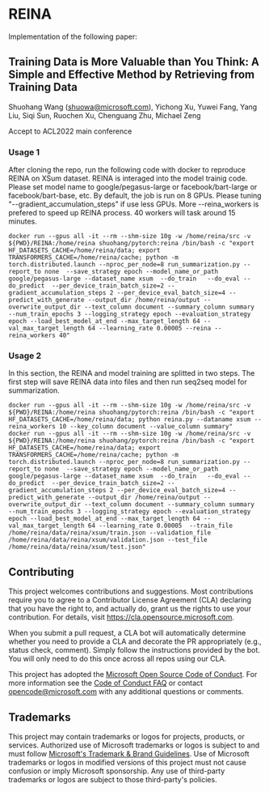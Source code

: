 # REINA
Implementation of the following paper:
## Training Data is More Valuable than You Think: A Simple and Effective Method by Retrieving from Training Data
Shuohang Wang (shuowa@microsoft.com), Yichong Xu, Yuwei Fang, Yang Liu, Siqi Sun, Ruochen Xu, Chenguang Zhu, Michael Zeng



Accept to ACL2022 main conference

### Usage 1
After cloning the repo, run the following code with docker to reproduce REINA on XSum dataset. REINA is interaged into the model trainig code.  Please set model name to google/pegasus-large or facebook/bart-large or facebook/bart-base, etc. By default, the job is run on 8 GPUs. Please tuning "--gradient_accumulation_steps" if use less GPUs. More --reina_workers is prefered to speed up REINA process. 40 workers will task around 15 minutes. 
```
docker run --gpus all -it --rm --shm-size 10g -w /home/reina/src -v ${PWD}/REINA:/home/reina shuohang/pytorch:reina /bin/bash -c "export HF_DATASETS_CACHE=/home/reina/data; export TRANSFORMERS_CACHE=/home/reina/cache; python -m torch.distributed.launch --nproc_per_node=8 run_summarization.py --report_to none  --save_strategy epoch --model_name_or_path google/pegasus-large --dataset_name xsum  --do_train   --do_eval --do_predict  --per_device_train_batch_size=2 --gradient_accumulation_steps 2 --per_device_eval_batch_size=4 --predict_with_generate --output_dir /home/reina/output --overwrite_output_dir --text_column document --summary_column summary  --num_train_epochs 3 --logging_strategy epoch --evaluation_strategy epoch --load_best_model_at_end --max_target_length 64 --val_max_target_length 64 --learning_rate 0.00005 --reina --reina_workers 40"
```

### Usage 2
In this section, the REINA and model training are splitted in two steps. The first step will save REINA data into files and then run seq2seq model for summarization.
```
docker run --gpus all -it --rm --shm-size 10g -w /home/reina/src -v ${PWD}/REINA:/home/reina shuohang/pytorch:reina /bin/bash -c "export HF_DATASETS_CACHE=/home/reina/data; python reina.py --dataname xsum --reina_workers 10 --key_column document --value_column summary"
docker run --gpus all -it --rm --shm-size 10g -w /home/reina/src -v ${PWD}/REINA:/home/reina shuohang/pytorch:reina /bin/bash -c "export HF_DATASETS_CACHE=/home/reina/data; export TRANSFORMERS_CACHE=/home/reina/cache; python -m torch.distributed.launch --nproc_per_node=8 run_summarization.py --report_to none  --save_strategy epoch --model_name_or_path google/pegasus-large --dataset_name xsum  --do_train   --do_eval --do_predict  --per_device_train_batch_size=2 --gradient_accumulation_steps 2 --per_device_eval_batch_size=4 --predict_with_generate --output_dir /home/reina/output --overwrite_output_dir --text_column document --summary_column summary  --num_train_epochs 3 --logging_strategy epoch --evaluation_strategy epoch --load_best_model_at_end --max_target_length 64 --val_max_target_length 64 --learning_rate 0.00005  --train_file /home/reina/data/reina/xsum/train.json --validation_file /home/reina/data/reina/xsum/validation.json --test_file /home/reina/data/reina/xsum/test.json"
```

## Contributing

This project welcomes contributions and suggestions.  Most contributions require you to agree to a
Contributor License Agreement (CLA) declaring that you have the right to, and actually do, grant us
the rights to use your contribution. For details, visit https://cla.opensource.microsoft.com.

When you submit a pull request, a CLA bot will automatically determine whether you need to provide
a CLA and decorate the PR appropriately (e.g., status check, comment). Simply follow the instructions
provided by the bot. You will only need to do this once across all repos using our CLA.

This project has adopted the [Microsoft Open Source Code of Conduct](https://opensource.microsoft.com/codeofconduct/).
For more information see the [Code of Conduct FAQ](https://opensource.microsoft.com/codeofconduct/faq/) or
contact [opencode@microsoft.com](mailto:opencode@microsoft.com) with any additional questions or comments.

## Trademarks

This project may contain trademarks or logos for projects, products, or services. Authorized use of Microsoft 
trademarks or logos is subject to and must follow 
[Microsoft's Trademark & Brand Guidelines](https://www.microsoft.com/en-us/legal/intellectualproperty/trademarks/usage/general).
Use of Microsoft trademarks or logos in modified versions of this project must not cause confusion or imply Microsoft sponsorship.
Any use of third-party trademarks or logos are subject to those third-party's policies.
